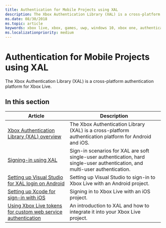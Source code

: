 ```yaml
---
title: Authentication for Mobile Projects using XAL
description: The Xbox Authentication Library (XAL) is a cross-platform authentication platform for Android, and iOS.
ms.date: 08/30/2018
ms.topic: article
keywords: xbox live, xbox, games, uwp, windows 10, xbox one, authentication, sign-in
ms.localizationpriority: medium
---
```


# Authentication for Mobile Projects using XAL

The Xbox Authentication Library (XAL) is a cross-platform authentication platform for Xbox Live.


## In this section

| Article | Description |
|---------|-------------|
| [Xbox Authentication Library (XAL) overview](xal-overview.md) | The Xbox Authentication Library (XAL) is a cross-platform authentication platform for Android and iOS. |
| [Signing-in using XAL](xal-sign-in.md) | Sign-in scenarios for XAL are soft single-user authentication, hard single-user authentication, and multi-user authentication. |
| [Setting up Visual Studio for XAL login on Android](android-xal.md) | Setting up Visual Studio to sign-in to Xbox Live with an Android project. |
| [Setting up Xcode for sign-in with iOS](iOS-xal.md) | Signing in to Xbox Live with an iOS project. |
| [Using Xbox Live tokens for custom web service authentication](xal-partner-token.md) | An introduction to XAL and how to integrate it into your Xbox Live project. |
